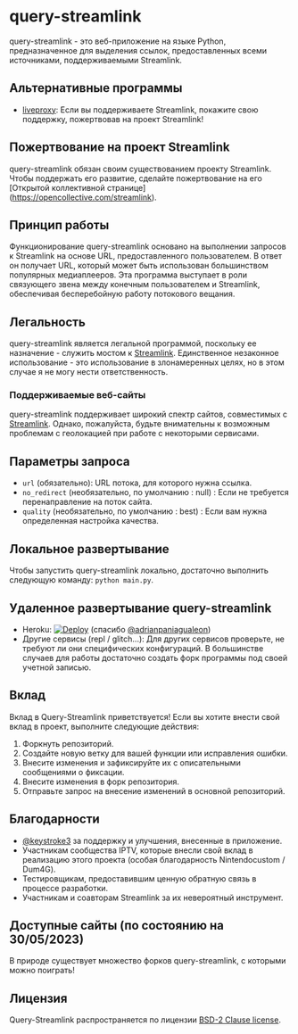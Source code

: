 # query-streamlink

query-streamlink - это веб-приложение на языке Python, предназначенное для выделения ссылок, предоставленных всеми источниками, поддерживаемыми Streamlink.

## Альтернативные программы

- [liveproxy](https://github.com/back-to/liveproxy): Если вы поддерживаете Streamlink, покажите свою поддержку, пожертвовав на проект Streamlink!

## Пожертвование на проект Streamlink

query-streamlink обязан своим существованием проекту Streamlink. Чтобы поддержать его развитие, сделайте пожертвование на его [Открытой коллективной странице] (https://opencollective.com/streamlink).

## Принцип работы

Функционирование query-streamlink основано на выполнении запросов к Streamlink на основе URL, предоставленного пользователем. В ответ он получает URL, который может быть использован большинством популярных медиаплееров. Эта программа выступает в роли связующего звена между конечным пользователем и Streamlink, обеспечивая бесперебойную работу потокового вещания.

## Легальность

query-streamlink является легальной программой, поскольку ее назначение - служить мостом к [Streamlink](https://github.com/streamlink/streamlink). Единственное незаконное использование - это использование в злонамеренных целях, но в этом случае я не могу нести ответственность.

### Поддерживаемые веб-сайты

query-streamlink поддерживает широкий спектр сайтов, совместимых с [Streamlink](https://streamlink.github.io/plugin_matrix.html). Однако, пожалуйста, будьте внимательны к возможным проблемам с геолокацией при работе с некоторыми сервисами.

## Параметры запроса

- `url` (обязательно): URL потока, для которого нужна ссылка.
- `no_redirect` (необязательно, по умолчанию : null) : Если не требуется перенаправление на поток сайта.
- `quality` (необязательно, по умолчанию : best) : Если вам нужна определенная настройка качества.

## Локальное развертывание

Чтобы запустить query-streamlink локально, достаточно выполнить следующую команду: `python main.py`.

## Удаленное развертывание query-streamlink

- Heroku: [![Deploy](https://www.herokucdn.com/deploy/button.svg)](https://dashboard.heroku.com/new?template=https%3A%2F%2Fgithub.com%2FBellezaEmporium%2Fquery-streamlink) (спасибо [@adrianpaniagualeon](https://github.com/adrianpaniagualeon))
- Другие сервисы (repl / glitch...): Для других сервисов проверьте, не требуют ли они специфических конфигураций. В большинстве случаев для работы достаточно создать форк программы под своей учетной записью.

## Вклад

Вклад в Query-Streamlink приветствуется! Если вы хотите внести свой вклад в проект, выполните следующие действия:

1. Форкнуть репозиторий.
2. Создайте новую ветку для вашей функции или исправления ошибки.
3. Внесите изменения и зафиксируйте их с описательными сообщениями о фиксации.
4. Внесите изменения в форк репозитория.
5. Отправьте запрос на внесение изменений в основной репозиторий.

## Благодарности

- [@keystroke3](https://github.com/keystroke3) за поддержку и улучшения, внесенные в приложение.
- Участникам сообщества IPTV, которые внесли свой вклад в реализацию этого проекта (особая благодарность Nintendocustom / Dum4G).
- Тестировщикам, предоставившим ценную обратную связь в процессе разработки.
- Участникам и соавторам Streamlink за их невероятный инструмент.

## Доступные сайты (по состоянию на 30/05/2023)

В природе существует множество форков query-streamlink, с которыми можно поиграть!

## Лицензия

Query-Streamlink распространяется по лицензии [BSD-2 Clause license](./LICENSE).
